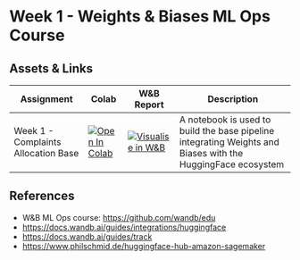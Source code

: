 # Week 1 - Weights & Biases ML Ops Course

## Assets & Links

| Assignment      | Colab | W&B Report | Description |
| ----------- | ----------- | -------| ------|
| Week 1 - Complaints Allocation Base      | [![Open In Colab](https://colab.research.google.com/assets/colab-badge.svg)](https://colab.research.google.com/drive/1FKQcSFY9ShHPYzd--5L4aIebvmoRqKrm?usp=sharing)       |[![Visualise in W&B](https://raw.githubusercontent.com/wandb/assets/main/wandb-github-badge-gradient.svg)](https://wandb.ai/kayvane/wandb-week-1-complaints-classification/reports/Complaints-Allocation--VmlldzoyMjYzNzM3)| A notebook is used to build the base pipeline integrating Weights and Biases with the HuggingFace ecosystem|


## References

- W&B ML Ops course: https://github.com/wandb/edu
- https://docs.wandb.ai/guides/integrations/huggingface
- https://docs.wandb.ai/guides/track
- https://www.philschmid.de/huggingface-hub-amazon-sagemaker